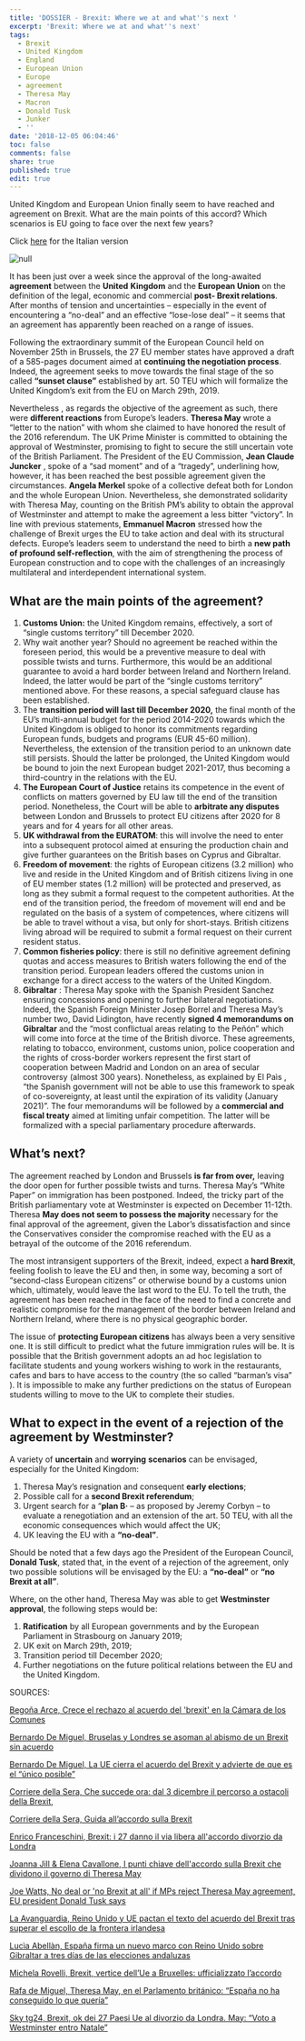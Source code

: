 ```yaml
---
title: 'DOSSIER - Brexit: Where we at and what''s next '
excerpt: 'Brexit: Where we at and what''s next'
tags:
  - Brexit
  - United Kingdom
  - England
  - European Union
  - Europe
  - agreement
  - Theresa May
  - Macron
  - Donald Tusk
  - Junker
  - ''
date: '2018-12-05 06:04:46'
toc: false
comments: false
share: true
published: true
edit: true
---
```

United Kingdom and European Union finally seem to have reached and agreement on Brexit. What are the main points of this accord? Which scenarios is EU going to face over the next few years? 

Click [here](https://italy.beta-europe.org/2018/12/05/dossier-brexit-luce-in-fondo-al-tunnel/) for the Italian version

![null](/assets/images/brexit-–-where-we-at-and-what’s-next.jpg)

It has been just over a week since the approval of the long-awaited **agreement** between the **United** **Kingdom** and the **European Union** on the definition of the legal, economic and commercial  **post- Brexit relations**. After months of tension and uncertainties – especially in the event of encountering a “no-deal” and an effective “lose-lose deal” –  it seems that an agreement has apparently been reached on a range of issues.

Following the extraordinary summit of the European Council held on November 25th  in Brussels, the 27 EU member states have approved a draft of a 585-pages document aimed at **continuing the negotiation process**. Indeed, the agreement seeks to move towards the final stage of the  so called **“sunset clause”** established by art. 50 TEU which will formalize  the United Kingdom’s exit from the EU on March 29th, 2019.

Nevertheless , as regards the objective of the agreement as such, there were **different reactions** from Europe’s leaders. **Theresa May** wrote a “letter to the nation” with whom she claimed to have honored the result of the 2016 referendum. The UK Prime Minister is committed to obtaining the approval of Westminster, promising to fight to secure the still uncertain vote of the British Parliament. The President of the EU Commission, **Jean Claude Juncker** , spoke of a “sad moment” and of a “tragedy”, underlining how, however, it has been reached the best possible agreement given the circumstances.  **Angela Merkel**  spoke of a collective defeat both for London and the whole European Union. Nevertheless,  she  demonstrated solidarity with  Theresa May, counting on the British PM’s ability to obtain the approval of Westminster and attempt to make the agreement a  less bitter “victory”. In line with previous statements,  **Emmanuel Macron** stressed how the challenge of Brexit urges the EU to take action and deal with its structural defects. Europe’s leaders seem to understand the need to birth a **new path of profound self-reflection**, with the aim of strengthening the process of European construction and to cope with the challenges of an  increasingly multilateral and interdependent international system.

## **What are the main points of the agreement?**

1. **Customs Union:** the United Kingdom remains, effectively, a sort of “single customs territory” till December 2020.
2. Why wait another year? Should no agreement be reached within the foreseen period, this would be a preventive measure to deal with possible twists and turns. Furthermore, this would be an additional guarantee to avoid a hard border between Ireland and Northern Ireland. Indeed, the latter would be part of the “single customs territory” mentioned above. For these reasons, a special safeguard clause has been established.
3. The **transition period will last till December 2020,** the final month of the EU’s multi-annual budget for the period 2014-2020 towards which the United Kingdom is obliged to honor its commitments regarding European funds, budgets and programs (EUR 45-60 million). Nevertheless, the extension of the transition period to an unknown date still persists. Should the latter be prolonged, the United Kingdom would be bound to join the next European budget 2021-2017, thus becoming a third-country in the relations with the EU.
4. **The European Court of Justice**  retains its competence in the event of conflicts on matters governed by EU law till the end of the transition period. Nonetheless, the Court will be able to **arbitrate any disputes** between London and Brussels to protect EU citizens after 2020 for 8 years and for 4 years for all other areas.
5. **UK withdrawal from the EURATOM**: this will involve the need to enter into a subsequent protocol aimed at ensuring the production chain and give further guarantees on the British bases on Cyprus and Gibraltar.
6. **Freedom of movement**: the rights of European citizens   (3.2 million) who live and reside in the United Kingdom and of British citizens living in one of EU member states (1.2 million) will be protected and preserved, as long as they submit a formal request to the competent authorities. At the end of the transition period, the freedom of movement will end and be regulated on the basis of a system of competences, where citizens will be able to travel without a visa, but only for short-stays. British citizens living abroad will be required to submit a formal request on their current resident status.
7. **Common fisheries policy**: there is still no definitive agreement defining quotas and access measures to British waters following the end of the transition period.  European leaders  offered the customs union in exchange for a direct access to the waters of the United Kingdom.
8. **Gibraltar** : Theresa May spoke with the Spanish President Sanchez ensuring concessions and opening to further bilateral negotiations. Indeed, the Spanish Foreign Minister Josep Borrel and Theresa May’s number two, David Lidington, have recently **signed 4 memorandums on Gibraltar** and  the “most conflictual areas relating to the Peñón” which will come into force at the time of the British divorce. These agreements, relating to tobacco, environment, customs union, police cooperation and the rights of cross-border workers represent the first start of cooperation between Madrid and London on an area of secular controversy (almost 300 years). Nonetheless, as explained by El Paìs , “the Spanish government will not be able to use this framework to speak of co-sovereignty, at least until the expiration of its validity (January 2021)”. The four memorandums will be followed by a **commercial and fiscal treaty** aimed at limiting unfair competition. The latter will be formalized  with a special parliamentary procedure afterwards.

## **What’s next?**

The agreement reached by London and Brussels **is far from over,** leaving the door open for further possible twists and turns.  Theresa May’s  “White Paper” on immigration has been postponed. Indeed, the tricky part of the British parliamentary vote at Westminster is expected on December 11-12th. Theresa **May does not seem to possess the majority** necessary for the final approval of the agreement, given the Labor’s dissatisfaction and since the Conservatives consider the compromise reached with the EU as a betrayal of the outcome of the 2016 referendum.

The most intransigent supporters of the Brexit, indeed, expect a **hard Brexit**, feeling foolish to leave the EU and then, in some way, becoming a sort of “second-class European citizens” or otherwise bound by a customs union which, ultimately, would leave the last word to the EU. To tell the truth, the agreement has been reached in the face of the need to find a concrete and realistic compromise for the management of the border between Ireland and Northern Ireland, where there is no physical geographic border.

The issue of **protecting European citizens** has always been a very sensitive one.  It is still difficult to predict what the future immigration rules will be. It is possible that the British government adopts an ad hoc legislation to facilitate students and young workers wishing to work in the restaurants, cafes and bars to have access to the country (the so called “barman’s visa” ). It is impossible to make any further predictions on the status of European students willing to move to the UK to complete their studies.

## **What to expect in the event of a rejection of the agreement by Westminster?**

A variety of **uncertain** and **worrying** **scenarios** can be envisaged, especially for the United Kingdom:

1. Theresa May’s resignation  and consequent **early elections**;
2. Possible call for a **second Brexit referendum**;
3. Urgent search for a “**plan B·** – as proposed by Jeremy Corbyn –  to evaluate a renegotiation and an extension of the art. 50 TEU, with all the economic consequences which would affect the UK;
4. UK leaving the EU with a **“no-deal”**.

Should be noted that a few days ago the President of the European Council, **Donald Tusk**, stated that, in the event of a rejection of the agreement, only two possible solutions will be envisaged by the EU: a **“no-deal”** or **“no Brexit at all”**.

Where, on the other hand, Theresa May was able to get **Westminster approval**, the following steps would be:

1. **Ratification** by all European governments and by the European Parliament in Strasbourg on January 2019;
2. UK exit on March 29th, 2019;
3. Transition period till December 2020;
4. Further negotiations on the future political relations between the EU and the United Kingdom.

SOURCES: 

[Begoña Arce, Crece el rechazo al acuerdo del 'brexit' en la Cámara de los Comunes](https://www.elperiodico.com/es/internacional/20181126/a-quince-dias-de-la-votacion-del-brexit-crece-el-rechazo-al-acuerdo-en-la-camara-de-los-comunes-7169580?fbclid=IwAR0uOOWSSUCoDk-xiuYkCBAiIwExl_CFID0qIZuAf5A-n7rZ9MksRcu3370.)

[Bernardo De Miguel, Bruselas y Londres se asoman al abismo de un Brexit sin acuerdo](https://elpais.com/internacional/2018/09/29/actualidad/1538234156_400127.html?fbclid=IwAR1KIdcT_nkHA3yqBk_ZpacVxg6dksuocO0ZMF1kcvfIWqXZsgSxhMG13WU.)

[Bernardo De Miguel, La UE cierra el acuerdo del Brexit y advierte de que es el “único posible”](https://elpais.com/internacional/2018/11/25/actualidad/1543133960_713940.html?fbclid=IwAR0hLVx-JGELPCFjG5kf7bHqt3q-7QOouAjhMHW0M_Pb2_VHxNX4EeyoswM.)

[Corriere della Sera, Che succede ora: dal 3 dicembre il percorso a ostacoli della Brexit, ](https://www.corriere.it/esteri/18_novembre_25/che-succede-ora-3-dicembre-percorso-ostacoli-brexit-831c0746-f097-11e8-93f5-f4e69b527157.shtml?fbclid=IwAR2sSbQWa0xgp6aa4cW9EMNBQDHYvJit7K9yfgL_cDrhYBWr1icEHCHf9as.)

[Corriere della Sera, Guida all’accordo sulla Brexit](https://www.corriere.it/speciale/esteri/2018/guida-accordo-brexit/?fbclid=IwAR3CWKPzjH84ZSHqkCbJNY_WsMQcvzr169f3Lv_sE39GE36Wegrfzp3C9oA.)

[Enrico Franceschini, Brexit: i 27 danno il via libera all'accordo divorzio da Londra](https://www.repubblica.it/esteri/2018/11/25/news/brexit_lettera_di_may_alla_nazione_l_uscita_dalla_ue_un_momento_di_riconciliazione_212555380/?fbclid=IwAR1UHG__DThRKtCtKDygcvXwoUtNHLLOTEhNZzkVKnWRbY-vS5OxU4xfASo.)

[Joanna Jill & Elena Cavallone, I punti chiave dell'accordo sulla Brexit che dividono il governo di Theresa May](https://it.euronews.com/2018/11/15/i-punti-chiave-dell-accordo-sulla-brexit-che-dividono-il-governo-di-theresa-may?fbclid=IwAR0TJbW3yYna6k8jmMTvNx67EXB1tITShbIRzYhyHF2OD-1hYopd3uEyHRs.)

[Joe Watts, No deal or 'no Brexit at all' if MPs reject Theresa May agreement, EU president Donald Tusk says](https://www.independent.co.uk/news/uk/politics/brexit-tusk-no-deal-theresa-may-eu-president-latest-g20-donald-latest-a8660851.html.)

[La Avanguardia, Reino Unido y UE pactan el texto del acuerdo del Brexit tras superar el escollo de la frontera irlandesa](https://www.lavanguardia.com/internacional/20181113/452910047495/reino-unido-ue-brexit-frontera-irlandesa-acuerdo.html?fbclid=IwAR0Vl5em5LhxIRlQG8ScvMAuVHge_ZLghhyt17pk9hK63MoR0GvTYYnzc1Q.)

[Lucìa Abellàn, España firma un nuevo marco con Reino Unido sobre Gibraltar a tres días de las elecciones andaluzas](https://elpais.com/politica/2018/11/29/actualidad/1543507185_592431.html?fbclid=IwAR1XC4ecENEw64aACsx-qVNIuMjnFqducMTE3mAEg8_Hbc8CueEJmrFSNuk.)

[Michela Rovelli, Brexit, vertice dell’Ue a Bruxelles: ufficializzato l’accordo](https://www.corriere.it/esteri/18_novembre_25/brexit-vertice-dell-ue-bruxelles-ufficializzato-l-accordo-512f8f5c-f095-11e8-93f5-f4e69b527157.shtml?fbclid=IwAR0hLVx-JGELPCFjG5kf7bHqt3q-7QOouAjhMHW0M_Pb2_VHxNX4EeyoswM.)

[Rafa de Miguel, Theresa May, en el Parlamento británico: “España no ha conseguido lo que quería”](https://elpais.com/internacional/2018/11/26/actualidad/1543241933_240611.html?fbclid=IwAR27HUi-ZbOzB3W67PizC0Yt8Cn6DxvdQkrZEF-as2MRECRiJISOvQsxvQg.)

[Sky tg24, Brexit, ok dei 27 Paesi Ue al divorzio da Londra. May: “Voto a Westminster entro Natale” ](https://tg24.sky.it/mondo/2018/11/25/brexit-vertice-ue-lettera-theresa-may.html?fbclid=IwAR0Vl5em5LhxIRlQG8ScvMAuVHge_ZLghhyt17pk9hK63MoR0GvTYYnzc1Q.)
